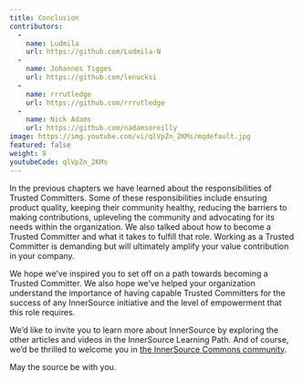 ```yaml
---
title: Conclusion
contributors:
  - 
    name: Ludmila
    url: https://github.com/Ludmila-N
  - 
    name: Johannes Tigges
    url: https://github.com/lenucksi
  - 
    name: rrrutledge
    url: https://github.com/rrrutledge
  - 
    name: Nick Adams
    url: https://github.com/nadamsoreilly
image: https://img.youtube.com/vi/qlVpZn_2KMs/mqdefault.jpg
featured: false
weight: 8
youtubeCode: qlVpZn_2KMs
---
```


<div class="paragraph">
<p>In the previous chapters we have learned about the responsibilities of Trusted Committers.
Some of these responsibilities include ensuring product quality, keeping their community healthy, reducing the barriers to making contributions, upleveling the community and advocating for its needs within the organization.
We also talked about how to become a Trusted Committer and what it takes to fulfill that role.
Working as a Trusted Committer is demanding but will ultimately amplify your value contribution in your company.</p>
</div>
<div class="paragraph">
<p>We hope we&#8217;ve inspired you to set off on a path towards becoming a Trusted Committer.
We also hope we&#8217;ve helped your organization understand the importance of having capable Trusted Committers for the success of any InnerSource initiative and the level of empowerment that this role requires.</p>
</div>
<div class="paragraph">
<p>We’d like to invite you to learn more about InnerSource by exploring the other articles and videos in the InnerSource Learning Path.
And of course, we’d be thrilled to welcome you in <a href="http://www.innersourcecommons.org/">the InnerSource Commons community</a>.</p>
</div>
<div class="paragraph">
<p>May the source be with you.</p>
</div>
<!--- This file autogenerated from https://github.com/InnerSourceCommons/InnerSourceLearningPath/blob/main/scripts -->